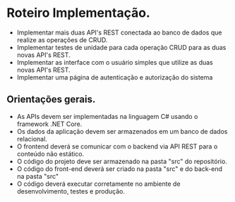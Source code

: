 # Roteiro Implementação.
* Implementar mais duas API's REST conectada ao banco de dados que realize as operações de CRUD.
* Implementar testes de unidade para cada operação CRUD para as duas novas API's REST.
* Implementar as interface com o usuário simples que utilize as duas novas API's REST.
* Implementar uma página de autenticação e autorização do sistema

## Orientações gerais.
* As APIs devem ser implementadas na linguagem C# usando o framework .NET Core.
* Os dados da aplicação devem ser armazenados em um banco de dados relacional.
* O frontend deverá se comunicar com o backend via API REST para o conteúdo não estático.
* O código do projeto deve ser armazenado na pasta "src" do repositório.
* O código do front-end deverá ser criado na pasta "src" e do back-end na pasta "src"
* O código deverá executar corretamente no ambiente de desenvolvimento, testes e produção.




